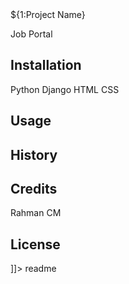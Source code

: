 <snippet>
  <content><![CDATA[

# ${1:Project Name}
Job Portal 

## Installation
Python Django HTML CSS 

## Usage

## History

## Credits
Rahman CM
## License

]]></content>
  <tabTrigger>readme</tabTrigger>
</snippet>

